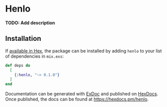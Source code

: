 # Henlo

**TODO: Add description**

## Installation

If [available in Hex](https://hex.pm/docs/publish), the package can be installed
by adding `henlo` to your list of dependencies in `mix.exs`:

```elixir
def deps do
  [
    {:henlo, "~> 0.1.0"}
  ]
end
```

Documentation can be generated with [ExDoc](https://github.com/elixir-lang/ex_doc)
and published on [HexDocs](https://hexdocs.pm). Once published, the docs can
be found at <https://hexdocs.pm/henlo>.

